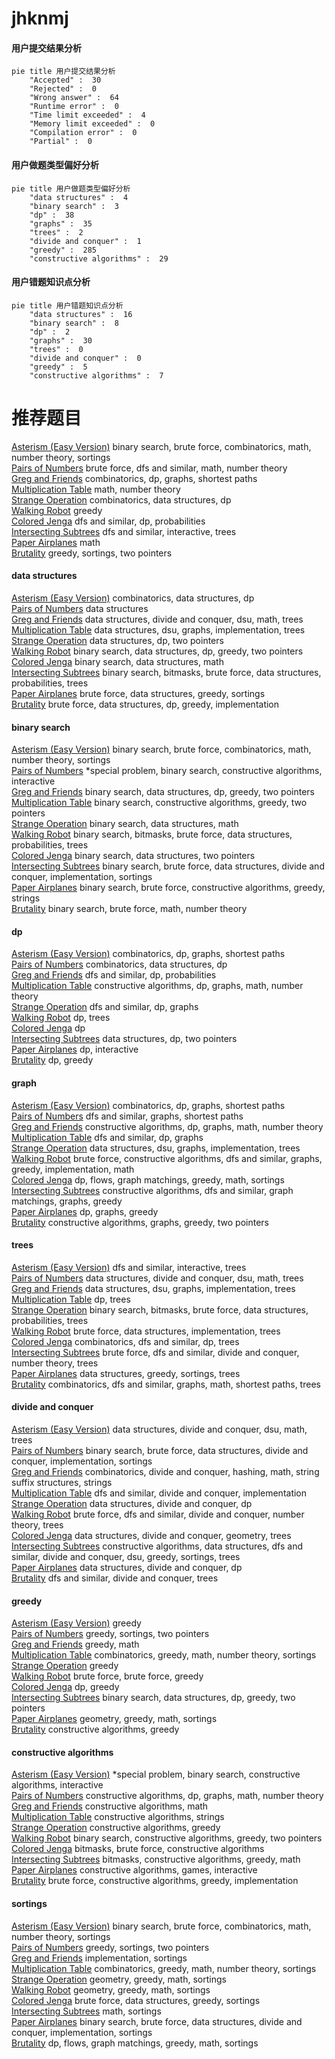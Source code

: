# jhknmj
<!-- tabs:start -->
#### **用户提交结果分析**

```mermaid
pie title 用户提交结果分析
    "Accepted" :  30
    "Rejected" :  0
    "Wrong answer" :  64
    "Runtime error" :  0
    "Time limit exceeded" :  4
    "Memory limit exceeded" :  0
    "Compilation error" :  0
    "Partial" :  0
```
#### **用户做题类型偏好分析**

```mermaid
pie title 用户做题类型偏好分析
    "data structures" :  4
    "binary search" :  3
    "dp" :  38
    "graphs" :  35
    "trees" :  2
    "divide and conquer" :  1
    "greedy" :  285
    "constructive algorithms" :  29
```
#### **用户错题知识点分析**

```mermaid
pie title 用户错题知识点分析
    "data structures" :  16
    "binary search" :  8
    "dp" :  2
    "graphs" :  30
    "trees" :  0
    "divide and conquer" :  0
    "greedy" :  5
    "constructive algorithms" :  7
```
<!-- tabs:end -->
# 推荐题目
[Asterism (Easy Version)](http://codeforces.com/problemset/problem/1371/E1)		binary search,
                        brute force,
                        combinatorics,
                        math,
                        number theory,
                        sortings		  
[Pairs of Numbers](http://codeforces.com/problemset/problem/134/B)		brute force,
                        dfs and similar,
                        math,
                        number theory		  
[Greg and Friends](http://codeforces.com/problemset/problem/295/C)		combinatorics,
                        dp,
                        graphs,
                        shortest paths		  
[Multiplication Table](http://codeforces.com/problemset/problem/1220/B)		math,
                        number theory		  
[Strange Operation](http://codeforces.com/problemset/problem/1383/E)		combinatorics,
                        data structures,
                        dp		  
[Walking Robot](http://codeforces.com/problemset/problem/1154/D)		greedy		  
[Colored Jenga](http://codeforces.com/problemset/problem/424/E)		dfs and similar,
                        dp,
                        probabilities		  
[Intersecting Subtrees](http://codeforces.com/problemset/problem/1044/B)		dfs and similar,
                        interactive,
                        trees		  
[Paper Airplanes](http://codeforces.com/problemset/problem/965/A)		math		  
[Brutality](http://codeforces.com/problemset/problem/1107/C)		greedy,
                        sortings,
                        two pointers		  
<!-- tabs:start -->
#### **data structures**
[Asterism (Easy Version)](http://codeforces.com/problemset/problem/1383/E)		combinatorics,
                        data structures,
                        dp		  
[Pairs of Numbers](http://codeforces.com/problemset/problem/407/E)		data structures		  
[Greg and Friends](http://codeforces.com/problemset/problem/603/E)		data structures,
                        divide and conquer,
                        dsu,
                        math,
                        trees		  
[Multiplication Table](http://codeforces.com/problemset/problem/1416/D)		data structures,
                        dsu,
                        graphs,
                        implementation,
                        trees		  
[Strange Operation](http://codeforces.com/problemset/problem/519/D)		data structures,
                        dp,
                        two pointers		  
[Walking Robot](http://codeforces.com/problemset/problem/1492/C)		binary search,
                        data structures,
                        dp,
                        greedy,
                        two pointers		  
[Colored Jenga](http://codeforces.com/problemset/problem/1490/G)		binary search,
                        data structures,
                        math		  
[Intersecting Subtrees](http://codeforces.com/problemset/problem/1479/D)		binary search,
                        bitmasks,
                        brute force,
                        data structures,
                        probabilities,
                        trees		  
[Paper Airplanes](http://codeforces.com/problemset/problem/1497/A)		brute force,
                        data structures,
                        greedy,
                        sortings		  
[Brutality](http://codeforces.com/problemset/problem/1491/C)		brute force,
                        data structures,
                        dp,
                        greedy,
                        implementation		  
#### **binary search**
[Asterism (Easy Version)](http://codeforces.com/problemset/problem/1371/E1)		binary search,
                        brute force,
                        combinatorics,
                        math,
                        number theory,
                        sortings		  
[Pairs of Numbers](http://codeforces.com/problemset/problem/1386/A)		*special problem,
                        binary search,
                        constructive algorithms,
                        interactive		  
[Greg and Friends](http://codeforces.com/problemset/problem/1492/C)		binary search,
                        data structures,
                        dp,
                        greedy,
                        two pointers		  
[Multiplication Table](http://codeforces.com/problemset/problem/1463/D)		binary search,
                        constructive algorithms,
                        greedy,
                        two pointers		  
[Strange Operation](http://codeforces.com/problemset/problem/1490/G)		binary search,
                        data structures,
                        math		  
[Walking Robot](http://codeforces.com/problemset/problem/1479/D)		binary search,
                        bitmasks,
                        brute force,
                        data structures,
                        probabilities,
                        trees		  
[Colored Jenga](http://codeforces.com/problemset/problem/1436/E)		binary search,
                        data structures,
                        two pointers		  
[Intersecting Subtrees](http://codeforces.com/problemset/problem/1461/D)		binary search,
                        brute force,
                        data structures,
                        divide and conquer,
                        implementation,
                        sortings		  
[Paper Airplanes](http://codeforces.com/problemset/problem/1493/C)		binary search,
                        brute force,
                        constructive algorithms,
                        greedy,
                        strings		  
[Brutality](http://codeforces.com/problemset/problem/1487/D)		binary search,
                        brute force,
                        math,
                        number theory		  
#### **dp**
[Asterism (Easy Version)](http://codeforces.com/problemset/problem/295/C)		combinatorics,
                        dp,
                        graphs,
                        shortest paths		  
[Pairs of Numbers](http://codeforces.com/problemset/problem/1383/E)		combinatorics,
                        data structures,
                        dp		  
[Greg and Friends](http://codeforces.com/problemset/problem/424/E)		dfs and similar,
                        dp,
                        probabilities		  
[Multiplication Table](http://codeforces.com/problemset/problem/772/C)		constructive algorithms,
                        dp,
                        graphs,
                        math,
                        number theory		  
[Strange Operation](http://codeforces.com/problemset/problem/919/D)		dfs and similar,
                        dp,
                        graphs		  
[Walking Robot](http://codeforces.com/problemset/problem/1276/D)		dp,
                        trees		  
[Colored Jenga](http://codeforces.com/problemset/problem/316/D2)		dp		  
[Intersecting Subtrees](http://codeforces.com/problemset/problem/519/D)		data structures,
                        dp,
                        two pointers		  
[Paper Airplanes](http://codeforces.com/problemset/problem/1028/G)		dp,
                        interactive		  
[Brutality](http://codeforces.com/problemset/problem/1420/E)		dp,
                        greedy		  
#### **graph**
[Asterism (Easy Version)](http://codeforces.com/problemset/problem/295/C)		combinatorics,
                        dp,
                        graphs,
                        shortest paths		  
[Pairs of Numbers](http://codeforces.com/problemset/problem/325/C)		dfs and similar,
                        graphs,
                        shortest paths		  
[Greg and Friends](http://codeforces.com/problemset/problem/772/C)		constructive algorithms,
                        dp,
                        graphs,
                        math,
                        number theory		  
[Multiplication Table](http://codeforces.com/problemset/problem/919/D)		dfs and similar,
                        dp,
                        graphs		  
[Strange Operation](http://codeforces.com/problemset/problem/1416/D)		data structures,
                        dsu,
                        graphs,
                        implementation,
                        trees		  
[Walking Robot](http://codeforces.com/problemset/problem/1487/C)		brute force,
                        constructive algorithms,
                        dfs and similar,
                        graphs,
                        greedy,
                        implementation,
                        math		  
[Colored Jenga](http://codeforces.com/problemset/problem/1437/C)		dp,
                        flows,
                        graph matchings,
                        greedy,
                        math,
                        sortings		  
[Intersecting Subtrees](http://codeforces.com/problemset/problem/1470/D)		constructive algorithms,
                        dfs and similar,
                        graph matchings,
                        graphs,
                        greedy		  
[Paper Airplanes](http://codeforces.com/problemset/problem/1476/C)		dp,
                        graphs,
                        greedy		  
[Brutality](http://codeforces.com/problemset/problem/1304/D)		constructive algorithms,
                        graphs,
                        greedy,
                        two pointers		  
#### **trees**
[Asterism (Easy Version)](http://codeforces.com/problemset/problem/1044/B)		dfs and similar,
                        interactive,
                        trees		  
[Pairs of Numbers](http://codeforces.com/problemset/problem/603/E)		data structures,
                        divide and conquer,
                        dsu,
                        math,
                        trees		  
[Greg and Friends](http://codeforces.com/problemset/problem/1416/D)		data structures,
                        dsu,
                        graphs,
                        implementation,
                        trees		  
[Multiplication Table](http://codeforces.com/problemset/problem/1276/D)		dp,
                        trees		  
[Strange Operation](http://codeforces.com/problemset/problem/1479/D)		binary search,
                        bitmasks,
                        brute force,
                        data structures,
                        probabilities,
                        trees		  
[Walking Robot](http://codeforces.com/problemset/problem/1511/C)		brute force,
                        data structures,
                        implementation,
                        trees		  
[Colored Jenga](http://codeforces.com/problemset/problem/1499/F)		combinatorics,
                        dfs and similar,
                        dp,
                        trees		  
[Intersecting Subtrees](http://codeforces.com/problemset/problem/1491/E)		brute force,
                        dfs and similar,
                        divide and conquer,
                        number theory,
                        trees		  
[Paper Airplanes](http://codeforces.com/problemset/problem/1466/D)		data structures,
                        greedy,
                        sortings,
                        trees		  
[Brutality](http://codeforces.com/problemset/problem/1495/D)		combinatorics,
                        dfs and similar,
                        graphs,
                        math,
                        shortest paths,
                        trees		  
#### **divide and conquer**
[Asterism (Easy Version)](http://codeforces.com/problemset/problem/603/E)		data structures,
                        divide and conquer,
                        dsu,
                        math,
                        trees		  
[Pairs of Numbers](http://codeforces.com/problemset/problem/1461/D)		binary search,
                        brute force,
                        data structures,
                        divide and conquer,
                        implementation,
                        sortings		  
[Greg and Friends](http://codeforces.com/problemset/problem/1466/G)		combinatorics,
                        divide and conquer,
                        hashing,
                        math,
                        string suffix structures,
                        strings		  
[Multiplication Table](http://codeforces.com/problemset/problem/1490/D)		dfs and similar,
                        divide and conquer,
                        implementation		  
[Strange Operation](https://codeforces.com/contest/1483/problem/C)		data structures,
                        divide and conquer,
                        dp		  
[Walking Robot](http://codeforces.com/problemset/problem/1491/E)		brute force,
                        dfs and similar,
                        divide and conquer,
                        number theory,
                        trees		  
[Colored Jenga](http://codeforces.com/problemset/problem/1303/G)		data structures,
                        divide and conquer,
                        geometry,
                        trees		  
[Intersecting Subtrees](http://codeforces.com/problemset/problem/1494/D)		constructive algorithms,
                        data structures,
                        dfs and similar,
                        divide and conquer,
                        dsu,
                        greedy,
                        sortings,
                        trees		  
[Paper Airplanes](http://codeforces.com/problemset/problem/1482/E)		data structures,
                        divide and conquer,
                        dp		  
[Brutality](http://codeforces.com/problemset/problem/566/C)		dfs and similar,
                        divide and conquer,
                        trees		  
#### **greedy**
[Asterism (Easy Version)](http://codeforces.com/problemset/problem/1154/D)		greedy		  
[Pairs of Numbers](http://codeforces.com/problemset/problem/1107/C)		greedy,
                        sortings,
                        two pointers		  
[Greg and Friends](http://codeforces.com/problemset/problem/712/C)		greedy,
                        math		  
[Multiplication Table](https://codeforces.com/contest/841/problem/C)		combinatorics,
                        greedy,
                        math,
                        number theory,
                        sortings		  
[Strange Operation](http://codeforces.com/problemset/problem/1399/B)		greedy		  
[Walking Robot](https://codeforces.com/contest/1457/problem/B)		brute force,
                        brute force,
                        greedy		  
[Colored Jenga](http://codeforces.com/problemset/problem/1420/E)		dp,
                        greedy		  
[Intersecting Subtrees](http://codeforces.com/problemset/problem/1492/C)		binary search,
                        data structures,
                        dp,
                        greedy,
                        two pointers		  
[Paper Airplanes](https://codeforces.com/contest/1496/problem/C)		geometry,
                        greedy,
                        math,
                        sortings		  
[Brutality](http://codeforces.com/problemset/problem/1493/A)		constructive algorithms,
                        greedy		  
#### **constructive algorithms**
[Asterism (Easy Version)](http://codeforces.com/problemset/problem/1386/A)		*special problem,
                        binary search,
                        constructive algorithms,
                        interactive		  
[Pairs of Numbers](http://codeforces.com/problemset/problem/772/C)		constructive algorithms,
                        dp,
                        graphs,
                        math,
                        number theory		  
[Greg and Friends](http://codeforces.com/problemset/problem/1450/C1)		constructive algorithms,
                        math		  
[Multiplication Table](http://codeforces.com/problemset/problem/1421/C)		constructive algorithms,
                        strings		  
[Strange Operation](http://codeforces.com/problemset/problem/1493/A)		constructive algorithms,
                        greedy		  
[Walking Robot](http://codeforces.com/problemset/problem/1463/D)		binary search,
                        constructive algorithms,
                        greedy,
                        two pointers		  
[Colored Jenga](https://codeforces.com/contest/1456/problem/B)		bitmasks,
                        brute force,
                        constructive algorithms		  
[Intersecting Subtrees](http://codeforces.com/problemset/problem/1492/D)		bitmasks,
                        constructive algorithms,
                        greedy,
                        math		  
[Paper Airplanes](https://codeforces.com/contest/1504/problem/D)		constructive algorithms,
                        games,
                        interactive		  
[Brutality](https://codeforces.com/contest/1483/problem/A)		brute force,
                        constructive algorithms,
                        greedy,
                        implementation		  
#### **sortings**
[Asterism (Easy Version)](http://codeforces.com/problemset/problem/1371/E1)		binary search,
                        brute force,
                        combinatorics,
                        math,
                        number theory,
                        sortings		  
[Pairs of Numbers](http://codeforces.com/problemset/problem/1107/C)		greedy,
                        sortings,
                        two pointers		  
[Greg and Friends](http://codeforces.com/problemset/problem/937/A)		implementation,
                        sortings		  
[Multiplication Table](https://codeforces.com/contest/841/problem/C)		combinatorics,
                        greedy,
                        math,
                        number theory,
                        sortings		  
[Strange Operation](https://codeforces.com/contest/1496/problem/C)		geometry,
                        greedy,
                        math,
                        sortings		  
[Walking Robot](http://codeforces.com/problemset/problem/1495/A)		geometry,
                        greedy,
                        math,
                        sortings		  
[Colored Jenga](http://codeforces.com/problemset/problem/1497/A)		brute force,
                        data structures,
                        greedy,
                        sortings		  
[Intersecting Subtrees](http://codeforces.com/problemset/problem/1427/A)		math,
                        sortings		  
[Paper Airplanes](http://codeforces.com/problemset/problem/1461/D)		binary search,
                        brute force,
                        data structures,
                        divide and conquer,
                        implementation,
                        sortings		  
[Brutality](http://codeforces.com/problemset/problem/1437/C)		dp,
                        flows,
                        graph matchings,
                        greedy,
                        math,
                        sortings		  
<!-- tabs:end -->
